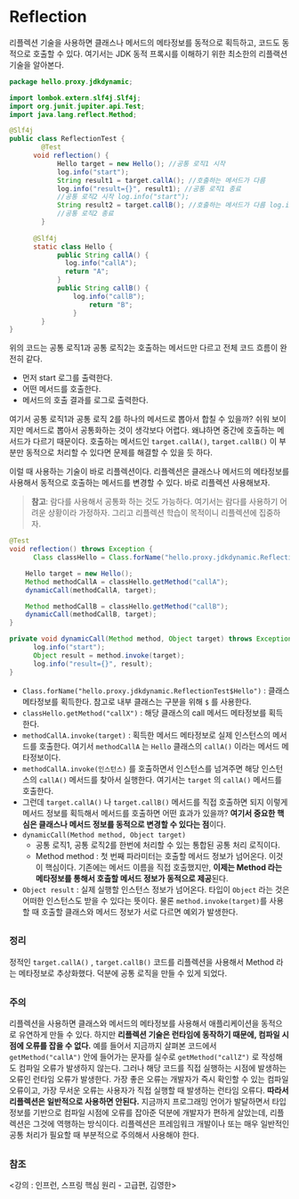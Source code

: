 # Reflection

리플렉션 기술을 사용하면 클래스나 메서드의 메타정보를 동적으로 획득하고, 코드도 동적으로 호출할 수
있다. 여기서는 JDK 동적 프록시를 이해하기 위한 최소한의 리플랙션 기술을 알아본다.

```java
package hello.proxy.jdkdynamic;

import lombok.extern.slf4j.Slf4j;
import org.junit.jupiter.api.Test;
import java.lang.reflect.Method;

@Slf4j
public class ReflectionTest {
		@Test
	  void reflection() {
			Hello target = new Hello(); //공통 로직1 시작
			log.info("start");
			String result1 = target.callA(); //호출하는 메서드가 다름
			log.info("result={}", result1); //공통 로직1 종료
			//공통 로직2 시작 log.info("start");
			String result2 = target.callB(); //호출하는 메서드가 다름 log.info("result={}", result2);
			//공통 로직2 종료 
		}
	
	  @Slf4j
	  static class Hello {
		    public String callA() {
		      log.info("callA");
		      return "A";
		    }
		    public String callB() {
			    log.info("callB");
					return "B";
				}
		}
}
```

위의 코드는 공통 로직1과 공통 로직2는 호출하는 메서드만 다르고 전체 코드 흐름이 완전히 같다.

- 먼저 start 로그를 출력한다.
- 어떤 메서드를 호출한다.
- 메서드의 호출 결과를 로그로 출력한다.

여기서 공통 로직1과 공통 로직 2를 하나의 메서드로 뽑아서 합칠 수 있을까? 쉬워 보이지만 메서드로 뽑아서 공통화하는 것이 생각보다 어렵다. 왜냐하면 중간에 호출하는 메서드가 다르기 때문이다. 호출하는 메서드인 `target.callA()`, `target.callB()` 이 부분만 동적으로 처리할 수 있다면 문제를 해결할 수 있을 듯 하다.

이럴 때 사용하는 기술이 바로 리플렉션이다. 리플렉션은 클래스나 메서드의 메타정보를 사용해서 동적으로 호출하는 메서드를 변경할 수 있다. 바로 리플렉션 사용해보자.

> **참고**: 람다를 사용해서 공통화 하는 것도 가능하다. 여기서는 람다를 사용하기 어려운 상황이라 가정하자.
그리고 리플렉션 학습이 목적이니 리플렉션에 집중하자.
> 

```java
@Test
void reflection() throws Exception {
	  Class classHello = Class.forName("hello.proxy.jdkdynamic.ReflectionTest$Hello");

    Hello target = new Hello();
    Method methodCallA = classHello.getMethod("callA");
    dynamicCall(methodCallA, target);

    Method methodCallB = classHello.getMethod("callB");
    dynamicCall(methodCallB, target);
}

private void dynamicCall(Method method, Object target) throws Exception {
      log.info("start");
      Object result = method.invoke(target);
      log.info("result={}", result);
}
```

- `Class.forName("hello.proxy.jdkdynamic.ReflectionTest$Hello")` : 클래스 메타정보를 획득한다. 참고로 내부 클래스는 구분을 위해 `$` 를 사용한다.
- `classHello.getMethod("callX")` : 해당 클래스의 call 메서드 메타정보를 획득한다.
- `methodCallA.invoke(target)` : 획득한 메서드 메타정보로 실제 인스턴스의 메서드를 호출한다. 여기서 `methodCallA` 는 `Hello` 클래스의 `callA()` 이라는 메서드 메타정보이다.
- `methodCallA.invoke(인스턴스)` 를 호출하면서 인스턴스를 넘겨주면 해당 인스턴스의 `callA()` 메서드를 찾아서 실행한다. 여기서는 `target` 의 `callA()` 메서드를 호출한다.
- 그런데 `target.callA()` 나 `target.callB()` 메서드를 직접 호출하면 되지 이렇게 메서드 정보를 획득해서 메서드를 호출하면 어떤 효과가 있을까? **여기서 중요한 핵심은 클래스나 메서드 정보를 동적으로 변경할 수 있다는 점**이다.
- `dynamicCall(Method method, Object target)`
    - 공통 로직1, 공통 로직2를 한번에 처리할 수 있는 통합된 공통 처리 로직이다.
    - Method method : 첫 번째 파라미터는 호출할 메서드 정보가 넘어온다. 이것이 핵심이다. 기존에는 메서드 이름을 직접 호출했지만, **이제는 Method 라는 메타정보를 통해서 호출할 메서드 정보가 동적으로 제공**된다.
- `Object result` : 실제 실행할 인스턴스 정보가 넘어온다. 타입이 `Object` 라는 것은 어떠한 인스턴스도 받을 수 있다는 뜻이다. 물론 `method.invoke(target)`를 사용할 때 호출할 클래스와 메서드 정보가 서로 다르면 예외가 발생한다.

### 정리

정적인 `target.callA()` , `target.callB()` 코드를 리플렉션을 사용해서 Method 라는 메타정보로
추상화했다. 덕분에 공통 로직을 만들 수 있게 되었다.

### 주의

리플렉션을 사용하면 클래스와 메서드의 메타정보를 사용해서 애플리케이션을 동적으로 유연하게 만들 수 있다. 하지만 **리플렉션 기술은 런타임에 동작하기 때문에, 컴파일 시점에 오류를 잡을 수 없다.** 예를 들어서 지금까지 살펴본 코드에서 `getMethod("callA")` 안에 들어가는 문자를 실수로 `getMethod("callZ")` 로 작성해도 컴파일 오류가 발생하지 않는다. 그러나 해당 코드를 직접 실행하는 시점에 발생하는 오류인 런타임 오류가 발생한다. 가장 좋은 오류는 개발자가 즉시 확인할 수 있는 컴파일 오류이고, 가장 무서운 오류는 사용자가 직접 실행할 때 발생하는 런타임 오류다. **따라서 리플렉션은 일반적으로 사용하면 안된다.** 지금까지 프로그래밍 언어가 발달하면서 타입 정보를 기반으로 컴파일 시점에 오류를 잡아준 덕분에 개발자가 편하게 살았는데, 리플렉션은 그것에 역행하는 방식이다. 리플렉션은 프레임워크 개발이나 또는 매우 일반적인 공통 처리가 필요할 때 부분적으로 주의해서 사용해야 한다.

### 참조

<강의 : 인프런, 스프링 핵심 원리 - 고급편, 김영한>

<style>
h1, h2, h3{
    padding-top:7px;
}
</style>
